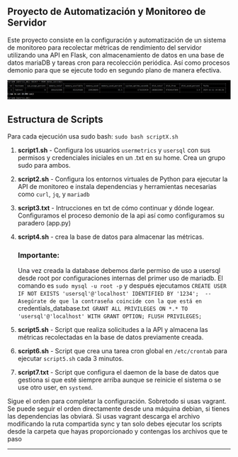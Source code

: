 ## Proyecto de Automatización y Monitoreo de Servidor

Este proyecto consiste en la configuración y automatización de un sistema de monitoreo para recolectar métricas de rendimiento del servidor utilizando una API en Flask, con almacenamiento de datos en una base de datos mariaDB y tareas cron para recolección periódica. Así como procesos demonio para que se ejecute todo en segundo plano de manera efectiva.

![example](Sprint5/lab2/source/2.png)

## Estructura de Scripts

Para cada ejecución usa sudo bash: `sudo bash scriptX.sh`
 
1. **script1.sh** - Configura los usuarios `usermetrics` y `usersql` con sus permisos y credenciales iniciales en un .txt en su home. Crea un grupo sudo para ambos.
2. **script2.sh** - Configura los entornos virtuales de Python para ejecutar la API de monitoreo e instala dependencias y herramientas necesarias como `curl`, `jq`, y `mariadb`
3. **script3.txt** - Intrucciones en txt de cómo continuar y dónde logear. Configuramos el proceso demonio de la api así como configuramos su paradero (app.py)
4. **script4.sh** - crea la base de datos para almacenar las métricas.

    ### **Importante**:
   Una vez creada la database debemos darle permiso de uso a usersql desde root por configuraciones internas del primer uso de mariadb. El comando es `sudo mysql -u root -p` y después ejecutamos `CREATE USER IF NOT EXISTS 'usersql'@'localhost' IDENTIFIED BY '1234';  -- Asegúrate de que la contraseña coincide con la que está en `credentials_database.txt`
GRANT ALL PRIVILEGES ON *.* TO 'usersql'@'localhost' WITH GRANT OPTION;
FLUSH PRIVILEGES;`
 
5. **script5.sh** - Script que realiza solicitudes a la API y almacena las métricas recolectadas en la base de datos previamente creada.
6. **script6.sh** - Script que crea una tarea cron global en `/etc/crontab` para ejecutar `script5.sh` cada 3 minutos.
7. **script7.txt** - Script que configura el daemon de la base de datos que gestiona si que esté siempre arriba aunque se reinicie el sistema o se use otro user, en `systemd`.


Sigue el orden para completar la configuración. Sobretodo si usas vagrant. Se puede seguir el orden directamente desde una máquina debian, si tienes las dependencias las obviará. Si usas vagrant descarga el archivo modificando la ruta compartida sync y tan solo debes ejecutar los scripts desde la carpeta que hayas proporcionado y contengas los archivos que te paso


---


